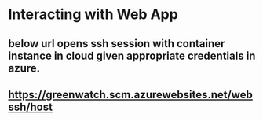 # Interacting with Web App

## below url opens ssh session with container instance in cloud given appropriate credentials in azure. 

## https://greenwatch.scm.azurewebsites.net/webssh/host

